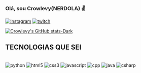 
### Olá, sou Crowlevy(NERDOLA) ✌️
[![instagram](https://img.shields.io/badge/Instagram-E4405F.svg?style=for-the-badge&logo=Instagram&logoColor=white)](https://instagram.com/joaopedro.jar)
[![twitch](https://img.shields.io/badge/Twitch-9146FF.svg?style=for-the-badge&logo=Twitch&logoColor=white)](https://twitch.tv/crowlevy)

[![Crowlevy's GitHub stats-Dark](https://github-readme-stats.vercel.app/api?username=crowlevy&show_icons=true&theme=dracula#gh-dark-mode-only)](https://github.com/crowlevy/github-readme-stats#gh-dark-mode-only)
## TECNOLOGIAS QUE SEI

<div style="display: inline_block;"><br/>
    <img align="center" alt="python" src="https://img.shields.io/badge/Python-3776AB.svg?style=for-the-badge&logo=Python&logoColor=white"/>
    <img align="center" alt="html5" src="https://img.shields.io/badge/HTML5-E34F26.svg?style=for-the-badge&logo=HTML5&logoColor=white"/>
    <img align="center" alt="css3" src="https://img.shields.io/badge/CSS3-1572B6.svg?style=for-the-badge&logo=CSS3&logoColor=white"/>
    <img align="center" alt="javascript" src="https://img.shields.io/badge/JavaScript-F7DF1E.svg?style=for-the-badge&logo=JavaScript&logoColor=black"/>
    <img align="center" alt="cpp" src="https://img.shields.io/badge/C++-00599C.svg?style=for-the-badge&logo=C++&logoColor=white"/>
    <img align="center" alt ="java" src="https://img.shields.io/badge/Java-ED8B00?style=for-the-badge&logo=openjdk&logoColor=white"/>
    <img align="center" alt ="csharp" src="https://img.shields.io/badge/c%23-%23239120.svg?style=for-the-badge&logo=csharp&logoColor=white"/>
    
</div>
</div>
